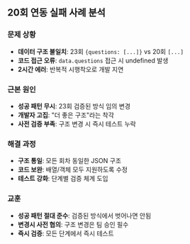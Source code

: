 ## 20회 연동 실패 사례 분석

### 문제 상황
- **데이터 구조 불일치**: 23회 `{questions: [...]}` vs 20회 `[...]`
- **코드 접근 오류**: `data.questions` 접근 시 undefined 발생
- **2시간 에러**: 반복적 시행착오로 개발 지연

### 근본 원인
- **성공 패턴 무시**: 23회 검증된 방식 임의 변경
- **개발자 고집**: "더 좋은 구조"라는 착각
- **사전 검증 부족**: 구조 변경 시 즉시 테스트 누락

### 해결 과정
- **구조 통일**: 모든 회차 동일한 JSON 구조
- **코드 보완**: 배열/객체 모두 지원하도록 수정
- **테스트 강화**: 단계별 검증 체계 도입

### 교훈
- **성공 패턴 절대 준수**: 검증된 방식에서 벗어나면 안됨
- **변경시 사전 협의**: 구조 변경은 팀 승인 필수
- **즉시 검증**: 모든 단계에서 즉시 테스트 